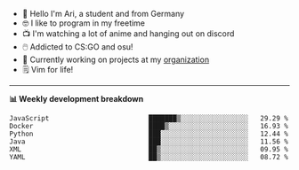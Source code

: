 * 👋 Hello I'm Ari, a student and from Germany
* 🤓 I like to program in my freetime
* 📺 I'm watching a lot of anime and hanging out on discord
* 🖱️ Addicted to CS:GO and osu!
* 👷 Currently working on projects at my [organization](https://github.com/aridevelopment-de)
* 🗒️ Vim for life!

<hr />

**📊 Weekly development breakdown**

<!--START_SECTION:waka-->

```text
JavaScript                         ███████▒░░░░░░░░░░░░░░░░░   29.29 %
Docker                             ████▒░░░░░░░░░░░░░░░░░░░░   16.93 %
Python                             ███░░░░░░░░░░░░░░░░░░░░░░   12.44 %
Java                               ███░░░░░░░░░░░░░░░░░░░░░░   11.56 %
XML                                ██▒░░░░░░░░░░░░░░░░░░░░░░   09.95 %
YAML                               ██▒░░░░░░░░░░░░░░░░░░░░░░   08.72 %
```

<!--END_SECTION:waka-->
